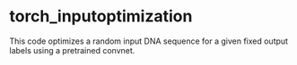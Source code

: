 # torch_inputoptimization
This code optimizes a random input DNA sequence for a given fixed output labels using a pretrained convnet.
